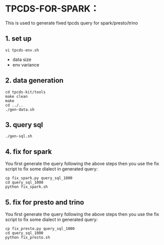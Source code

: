 # TPCDS-FOR-SPARK：
This is used to generate fixed tpcds query for spark/presto/trino
## 1. set up
```shell
vi tpcds-env.sh
```
- data size
- env variance


## 2. data generation

```shell
cd tpcds-kit/tools
make clean
make
cd ../..
./gen-data.sh
```

## 3. query sql

```shell
./gen-sql.sh
```

## 4. fix for spark
You first generate the query following the above steps then you use the fix script to fix some dialect in generated query:
```shell
cp fix_spark.py query_sql_1000
cd query_sql_1000
python fix_spark.sh
```

## 5. fix for presto and trino
You first generate the query following the above steps then you use the fix script to fix some dialect in generated query:
```shell
cp fix_presto.py query_sql_1000
cd query_sql_1000
python fix_presto.sh
```

